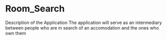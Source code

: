 # Room_Search

Description of the Application
The application will serve as an intermediary between people who are in search of an accomodation and the ones who own them


